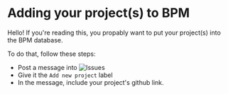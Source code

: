 # Adding your project(s) to BPM
Hello! If you're reading this, you propably want to put your project(s) into the BPM database.

To do that, follow these steps:
- Post a message into ![Issues](https://github.com/Shivter14/BPM/issues)
- Give it the `Add new project` label
- In the message, include your project's github link.
